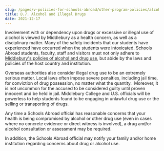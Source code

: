 ```yaml
---
slug: /pages/v-policies-for-schools-abroad/other-program-policies/alcohol-and-illegal-drugs
title: D.7. Alcohol and Illegal Drugs
date: 2021-12-17
---
```


Involvement with or dependency upon drugs or excessive or illegal use of alcohol is viewed by Middlebury as a health concern, as well as a disciplinary matter. Many of the safety incidents that our students have experienced have occurred when the students were intoxicated. Schools Abroad students, faculty, staff and visitors must not only adhere to [Middlebury's policies of alcohol and drug use](/pages/i-policies-for-all/health-safety/alcohol-drugs/#drugs), but abide by the laws and policies of the host country and institution.

Overseas authorities also consider illegal drug use to be an extremely serious matter. Local laws often impose severe penalties, including jail time, for conviction of drug possession, no matter what the quantity.  Moreover, it is not uncommon for the accused to be considered guilty until proven innocent and be held in jail. Middlebury College and U.S. officials will be powerless to help students found to be engaging in unlawful drug use or the selling or transporting of drugs.

Any time a Schools Abroad official has reasonable concerns that your health is being compromised by alcohol or other drug use (even in cases where no concrete evidence or direct witness is involved), a drug and/or alcohol consultation or assessment may be required.

In addition, the Schools Abroad official may notify your family and/or home institution regarding concerns about drug or alcohol use.
